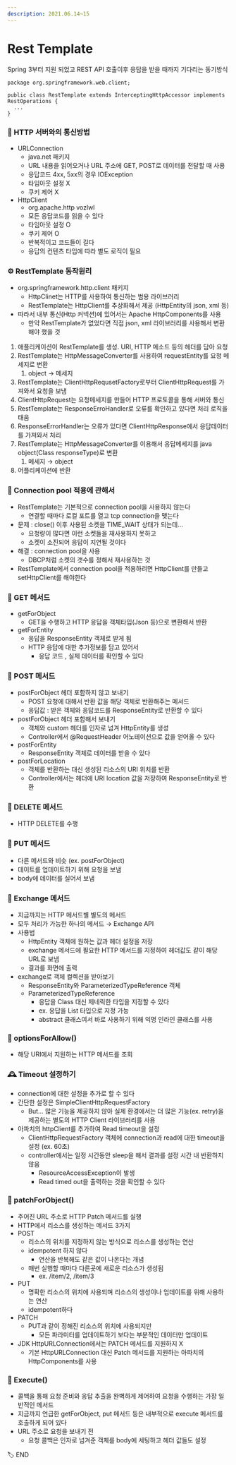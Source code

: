 ```yaml
---
description: 2021.06.14~15
---
```


# Rest Template

Spring 3부터 지원 되었고 REST API 호출이후 응답을 받을 때까지 기다리는 동기방식

```text
package org.springframework.web.client;

public class RestTemplate extends InterceptingHttpAccessor implements RestOperations {
  ...
}
```

### 📡 HTTP 서버와의 통신방법

* URLConnection
  * java.net 패키지
  * URL 내용을 읽어오거나 URL 주소에 GET, POST로 데이터를 전달할 때 사용
  * 응답코드 4xx, 5xx의 경우 IOException
  * 타임아웃 설정 X
  * 쿠키 제어 X
* HttpClient
  * org.apache.http vozlwl
  * 모든 응답코드를 읽을 수 있다
  * 타임아웃 설정 O
  * 쿠키 제어 O
  * 반복적이고 코드들이 길다
  * 응답의 컨텐츠 타입에 따라 별도 로직이 필요

### ⚙️ RestTemplate 동작원리

* org.springframework.http.client 패키지
  * HttpClinet는 HTTP를 사용하여 통신하는 범용 라이브러리
  * RestTemplate는 HttpClient를 추상화해서 제공 \(HttpEntity의 json, xml 등\)
* 따라서 내부 통신\(Http 커넥션\)에 있어서는 Apache HttpComponents를 사용
  * 만약 RestTemplate가 없었다면 직접 json, xml 라이브러리를 사용해서 변환해야 했을 것

1. 애플리케이션이 RestTemplate를 생성. URI, HTTP 메소드 등의 헤더를 담아 요청
2. RestTemplate는 HttpMessageConverter를 사용하여 requestEntity를 요청 메세지로 변환
   1. object → 메세지
3. RestTemplate는 ClientHttpRequsetFactory로부터 ClientHttpRequest를 가져와서 요청을 보냄
4. ClientHttpRequest는 요청메세지를 만들어 HTTP 프로토콜을 통해 서버와 통신
5. RestTemplate는 ResponseErroHandler로 오류를 확인하고 있다면 처리 로직을 태움
6. ResponseErrorHandler는 오류가 있다면 ClientHttpResponse에서 응답데이터를 가져와서 처리
7. RestTemplate는 HttpMessageConverter를 이용해서 응답메세지를 java object\(Class responseType\)로 변환
   1. 메세지 → object
8. 어플리케이션에 반환

### 🍜 Connection pool 적용에 관해서

* RestTemplate는 기본적으로 connection pool을 사용하지 않는다
  * 연결할 때마다 로컬 포트를 열고 tcp connection을 맺는다
* 문제 : close\(\) 이후 사용된 소켓을 TIME\_WAIT 상태가 되는데…
  * 요청량이 많다면 이런 소켓들을 재사용하지 못하고
  * 소켓이 소진되어 응답이 지연될 것이다
* 해결 : connection pool을 사용
  * DBCP처럼 소켓의 갯수를 정해서 재사용하는 것
* RestTemplate에서 connection pool을 적용하려면 HttpClient를 만들고 setHttpClient를 해야한다

### 🍖 GET 메서드

* getForObject
  * GET을 수행하고 HTTP 응답을 객체타입\(Json 등\)으로 변환해서 반환
* getForEntity
  * 응답을 ResponseEntity 객체로 받게 됨
  * HTTP 응답에 대한 추가정보를 담고 있어서
    * 응답 코드 , 실제 데이터를 확인할 수 있다

### 🍖 POST 메서드

* postForObject 헤더 포함하지 않고 보내기
  * POST 요청에 대해서 반환 값을 해당 객체로 반환해주는 메서드
  * 응답값 : 받은 객체와 응답코드를 ResponseEntity로 반환할 수 있다
* postForObject 헤더 포함해서 보내기
  * 객체와 custom 헤더를 인자로 넘겨 HttpEntity를 생성
  * Controller에서 @RequestHeader 어노테이션으로 값을 얻어올 수 있다
* postForEntity
  * ResponseEntity 객체로 데이터를 받을 수 있다
* postForLocation
  * 객체를 반환하는 대신 생성된 리소스의 URI 위치를 반환
  * Controller에서는 헤더에 URI location 값을 저장하여 ResponseEntity로 반환

### 🍖 DELETE 메서드

* HTTP DELETE를 수행

### 🍖 PUT 메서드

* 다른 메서드와 비슷 \(ex. postForObject\)
* 데이트를 업데이트하기 위해 요청을 보냄
* body에 데이터를 실어서 보냄

### 🍖 Exchange 메서드

* 지금까지는 HTTP 메서드별 별도의 메서드
* 모두 처리가 가능한 하나의 메서드 → Exchange API
* 사용법
  * HttpEntity 객체에 원하는 값과 헤더 설정을 저장
  * exchange 메서드에 필요한 HTTP 메서드를 지정하여 헤더값도 같이 해당 URL로 보냄
  * 결과를 화면에 출력
* exchange로 객체 컬렉션을 받아보기
  * ResponseEntity와 ParameterizedTypeReference 객체
  * ParameterizedTypeReference
    * 응답을 Class 대신 제네릭한 타입을 지정할 수 있다
    * ex. 응답을 List 타입으로 지정 가능
    * abstract 클래스여서 바로 사용하기 위해 익명 인라인 클래스를 사용

### 🍖 optionsForAllow\(\)

* 해당 URI에서 지원하는 HTTP 메서드를 조회

### 🕰 Timeout 설정하기

* connection에 대한 설정을 추가로 할 수 있다
* 간단한 설정은 SimpleClientHttpRequestFactory
  * But… 많은 기능을 제공하지 않아 실제 환경에서는 더 많은 기능\(ex. retry\)을 제공하는 별도의 HTTP Client 라이브러리를 사용
* 아파치의 httpClient를 추가하여 Read timeout을 설정
  * ClientHttpRequestFactory 객체에 connection과 read에 대한 timeout을 설정 \(ex. 60초\)
  * controller에서는 일정 시간동안 sleep을 해서 결과를 설정 시간 내 반환하지 않음
    * ResourceAccessException이 발생
    * Read timed out을 출력하는 것을 확인할 수 있다

### 🍖 patchForObject\(\)

* 주어진 URL 주소로 HTTP Patch 메서드를 실행
* HTTP에서 리소스를 생성하는 메서드 3가지
* POST
  * 리소스의 위치를 지정하지 않는 방식으로 리소스를 생성하는 연산
  * idempotent 하지 않다
    * 연산을 반복해도 같은 값이 나온다는 개념
  * 매번 실행할 때마다 다른곳에 새로운 리소스가 생성됨
    * ex. /item/2, /item/3
* PUT
  * 명확한 리소스의 위치에 사용되며 리소스의 생성이나 업데이트를 위해 사용하는 연산
  * idempotent하다
* PATCH
  * PUT과 같이 정해진 리소스의 위치에 사용되지만
    * 모든 파라미터를 업데이트하기 보다는 부분적인 데이터만 업데이트
* JDK HttpURLConnection에서는 PATCH 메서드를 지원하지 X
  * 기본 HttpURLConnection 대신 Patch 메서드를 지원하는 아파치의 HttpComponents를 사용

### 🍖 Execute\(\)

* 콜백을 통해 요청 준비와 응답 추출을 완벽하게 제어하여 요청을 수행하는 가장 일반적인 메서드
* 지금까지 언급한 getForObject, put 메서드 등은 내부적으로 execute 메서드를 호출하게 되어 있다
* URL 주소로 요청을 보내기 전 
  * 요청 콜백은 인자로 넘겨준 객체를 body에 세팅하고 헤더 값들도 설정

🏷 END

